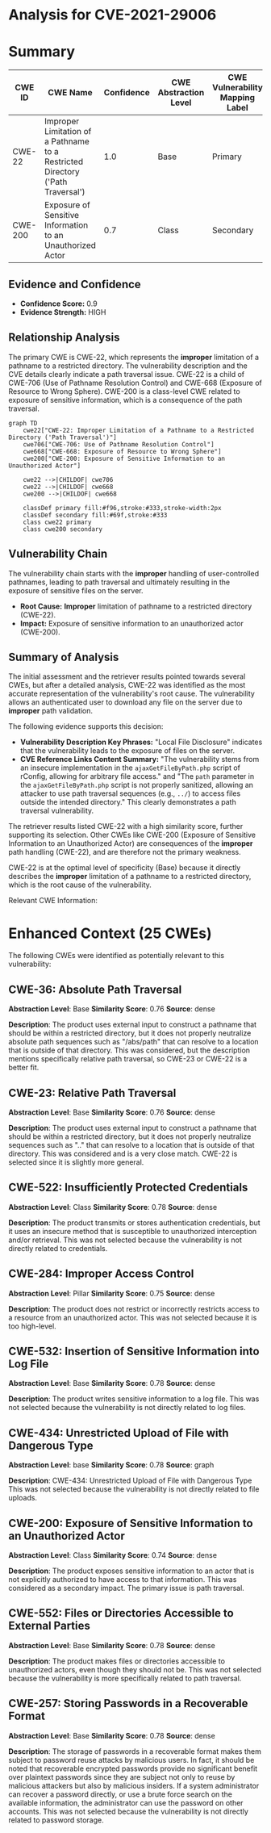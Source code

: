 # Analysis for CVE-2021-29006

# Summary
| CWE ID | CWE Name | Confidence | CWE Abstraction Level | CWE Vulnerability Mapping Label | CWE-Vulnerability Mapping Notes |
|---|---|---|---|---|---|
| CWE-22 | Improper Limitation of a Pathname to a Restricted Directory ('Path Traversal') | 1.0 | Base | Primary | Allowed |
| CWE-200 | Exposure of Sensitive Information to an Unauthorized Actor | 0.7 | Class | Secondary | Discouraged |

## Evidence and Confidence

*   **Confidence Score:** 0.9
*   **Evidence Strength:** HIGH

## Relationship Analysis
The primary CWE is CWE-22, which represents the **improper** limitation of a pathname to a restricted directory. The vulnerability description and the CVE details clearly indicate a path traversal issue. CWE-22 is a child of CWE-706 (Use of Pathname Resolution Control) and CWE-668 (Exposure of Resource to Wrong Sphere). CWE-200 is a class-level CWE related to exposure of sensitive information, which is a consequence of the path traversal.

```mermaid
graph TD
    cwe22["CWE-22: Improper Limitation of a Pathname to a Restricted Directory ('Path Traversal')"]
    cwe706["CWE-706: Use of Pathname Resolution Control"]
    cwe668["CWE-668: Exposure of Resource to Wrong Sphere"]
    cwe200["CWE-200: Exposure of Sensitive Information to an Unauthorized Actor"]

    cwe22 -->|CHILDOF| cwe706
    cwe22 -->|CHILDOF| cwe668
    cwe200 -->|CHILDOF| cwe668

    classDef primary fill:#f96,stroke:#333,stroke-width:2px
    classDef secondary fill:#69f,stroke:#333
    class cwe22 primary
    class cwe200 secondary
```

## Vulnerability Chain
The vulnerability chain starts with the **improper** handling of user-controlled pathnames, leading to path traversal and ultimately resulting in the exposure of sensitive files on the server.

*   **Root Cause:** **Improper** limitation of pathname to a restricted directory (CWE-22).
*   **Impact:** Exposure of sensitive information to an unauthorized actor (CWE-200).

## Summary of Analysis
The initial assessment and the retriever results pointed towards several CWEs, but after a detailed analysis, CWE-22 was identified as the most accurate representation of the vulnerability's root cause. The vulnerability allows an authenticated user to download any file on the server due to **improper** path validation.

The following evidence supports this decision:

*   **Vulnerability Description Key Phrases:** "Local File Disclosure" indicates that the vulnerability leads to the exposure of files on the server.
*   **CVE Reference Links Content Summary:** "The vulnerability stems from an insecure implementation in the `ajaxGetFileByPath.php` script of rConfig, allowing for arbitrary file access." and "The `path` parameter in the `ajaxGetFileByPath.php` script is not properly sanitized, allowing an attacker to use path traversal sequences (e.g., `../`) to access files outside the intended directory." This clearly demonstrates a path traversal vulnerability.

The retriever results listed CWE-22 with a high similarity score, further supporting its selection. Other CWEs like CWE-200 (Exposure of Sensitive Information to an Unauthorized Actor) are consequences of the **improper** path handling (CWE-22), and are therefore not the primary weakness.

CWE-22 is at the optimal level of specificity (Base) because it directly describes the **improper** limitation of a pathname to a restricted directory, which is the root cause of the vulnerability.

Relevant CWE Information:

# Enhanced Context (25 CWEs)
The following CWEs were identified as potentially relevant to this vulnerability:

## CWE-36: Absolute Path Traversal
**Abstraction Level**: Base
**Similarity Score**: 0.76
**Source**: dense

**Description**:
The product uses external input to construct a pathname that should be within a restricted directory, but it does not properly neutralize absolute path sequences such as "/abs/path" that can resolve to a location that is outside of that directory.
This was considered, but the description mentions specifically relative path traversal, so CWE-23 or CWE-22 is a better fit.

## CWE-23: Relative Path Traversal
**Abstraction Level**: Base
**Similarity Score**: 0.76
**Source**: dense

**Description**:
The product uses external input to construct a pathname that should be within a restricted directory, but it does not properly neutralize sequences such as ".." that can resolve to a location that is outside of that directory.
This was considered and is a very close match. CWE-22 is selected since it is slightly more general.

## CWE-522: Insufficiently Protected Credentials
**Abstraction Level**: Class
**Similarity Score**: 0.78
**Source**: dense

**Description**:
The product transmits or stores authentication credentials, but it uses an insecure method that is susceptible to unauthorized interception and/or retrieval.
This was not selected because the vulnerability is not directly related to credentials.

## CWE-284: Improper Access Control
**Abstraction Level**: Pillar
**Similarity Score**: 0.75
**Source**: dense

**Description**:
The product does not restrict or incorrectly restricts access to a resource from an unauthorized actor.
This was not selected because it is too high-level.

## CWE-532: Insertion of Sensitive Information into Log File
**Abstraction Level**: Base
**Similarity Score**: 0.78
**Source**: dense

**Description**:
The product writes sensitive information to a log file.
This was not selected because the vulnerability is not directly related to log files.

## CWE-434: Unrestricted Upload of File with Dangerous Type
**Abstraction Level**: base
**Similarity Score**: 0.78
**Source**: graph

**Description**:
CWE-434: Unrestricted Upload of File with Dangerous Type
This was not selected because the vulnerability is not directly related to file uploads.

## CWE-200: Exposure of Sensitive Information to an Unauthorized Actor
**Abstraction Level**: Class
**Similarity Score**: 0.74
**Source**: dense

**Description**:
The product exposes sensitive information to an actor that is not explicitly authorized to have access to that information.
This was considered as a secondary impact. The primary issue is path traversal.

## CWE-552: Files or Directories Accessible to External Parties
**Abstraction Level**: Base
**Similarity Score**: 0.78
**Source**: dense

**Description**:
The product makes files or directories accessible to unauthorized actors, even though they should not be.
This was not selected because the vulnerability is more specifically related to path traversal.

## CWE-257: Storing Passwords in a Recoverable Format
**Abstraction Level**: Base
**Similarity Score**: 0.78
**Source**: dense

**Description**:
The storage of passwords in a recoverable format makes them subject to password reuse attacks by malicious users. In fact, it should be noted that recoverable encrypted passwords provide no significant benefit over plaintext passwords since they are subject not only to reuse by malicious attackers but also by malicious insiders. If a system administrator can recover a password directly, or use a brute force search on the available information, the administrator can use the password on other accounts.
This was not selected because the vulnerability is not directly related to password storage.
